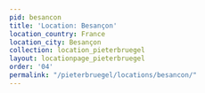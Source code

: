```yaml
---
pid: besancon
title: 'Location: Besançon'
location_country: France
location_city: Besançon
collection: location_pieterbruegel
layout: locationpage_pieterbruegel
order: '04'
permalink: "/pieterbruegel/locations/besancon/"
---
```


